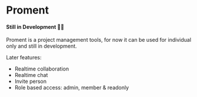 # Proment

#### Still in Development 🚧🚧

Proment is a project management tools, for now it can be used for individual only and still in development.

Later features:
- Realtime collaboration
- Realtime chat
- Invite person
- Role based access: admin, member & readonly 